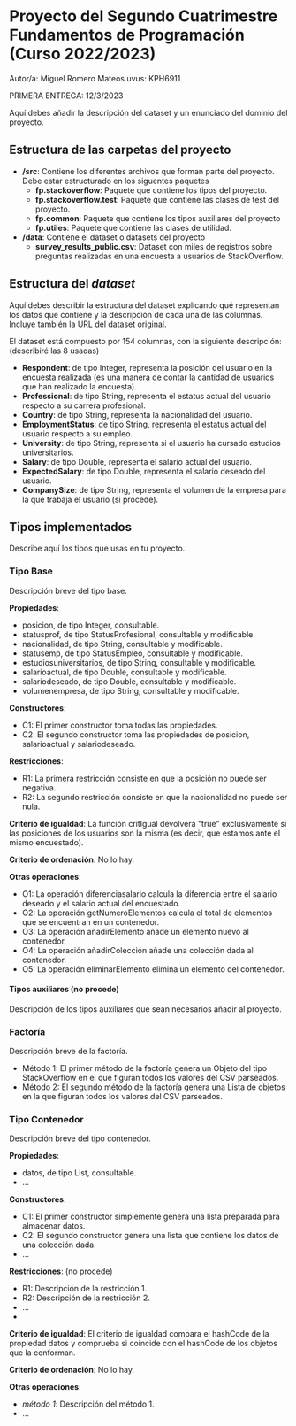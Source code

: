 # Proyecto del Segundo Cuatrimestre Fundamentos de Programación (Curso  2022/2023)
Autor/a: Miguel Romero Mateos  uvus: KPH6911

PRIMERA ENTREGA: 12/3/2023

Aquí debes añadir la descripción del dataset y un enunciado del dominio del proyecto.

## Estructura de las carpetas del proyecto

* **/src**: Contiene los diferentes archivos que forman parte del proyecto. Debe estar estructurado en los siguentes paquetes
  * **fp.stackoverflow**: Paquete que contiene los tipos del proyecto.
  * **fp.stackoverflow.test**: Paquete que contiene las clases de test del proyecto.
  * **fp.common**: Paquete que contiene los tipos auxiliares del proyecto
  * **fp.utiles**:  Paquete que contiene las clases de utilidad. 
* **/data**: Contiene el dataset o datasets del proyecto
    * **survey_results_public.csv**: Dataset con miles de registros sobre preguntas realizadas en una encuesta a usuarios de StackOverflow.
    
## Estructura del *dataset*

Aquí debes describir la estructura del dataset explicando qué representan los datos que contiene y la descripción de cada una de las columnas. Incluye también la URL del dataset original.

El dataset está compuesto por 154 columnas, con la siguiente descripción: (describiré las 8 usadas)

* **Respondent**: de tipo Integer, representa la posición del usuario en la encuesta realizada (es una manera de contar la cantidad de usuarios que han realizado la encuesta).
* **Professional**: de tipo String, representa el estatus actual del usuario respecto a su carrera profesional.
* **Country**: de tipo String, representa la nacionalidad del usuario.
* **EmploymentStatus**: de tipo String, representa el estatus actual del usuario respecto a su empleo.
* **University**: de tipo String, representa si el usuario ha cursado estudios universitarios.
* **Salary**: de tipo Double, representa el salario actual del usuario.
* **ExpectedSalary**: de tipo Double, representa el salario deseado del usuario.
* **CompanySize**: de tipo String, representa el volumen de la empresa para la que trabaja el usuario (si procede).


## Tipos implementados

Describe aquí los tipos que usas en tu proyecto.

### Tipo Base
Descripción breve del tipo base.

**Propiedades**:

- posicion, de tipo Integer, consultable. 
- statusprof, de tipo StatusProfesional, consultable y modificable. 
- nacionalidad, de tipo String, consultable y modificable.
- statusemp, de tipo StatusEmpleo, consultable y modificable.
- estudiosuniversitarios, de tipo String, consultable y modificable.
- salarioactual, de tipo Double, consultable y modificable.
- salariodeseado, de tipo Double, consultable y modificable.
- volumenempresa, de tipo String, consultable y modificable.

**Constructores**: 

- C1: El primer constructor toma todas las propiedades.
- C2: El segundo constructor toma las propiedades de posicion, salarioactual y salariodeseado.

**Restricciones**:
 
- R1: La primera restricción consiste en que la posición no puede ser negativa.
- R2: La segundo restricción consiste en que la nacionalidad no puede ser nula.

**Criterio de igualdad**: La función critIgual devolverá "true" exclusivamente si las posiciones de los usuarios son la misma (es decir, que estamos ante el mismo encuestado).

**Criterio de ordenación**: No lo hay.

**Otras operaciones**:
 
- O1: La operación diferenciasalario calcula la diferencia entre el salario deseado y el salario actual del encuestado.
- O2: La operación getNumeroElementos calcula el total de elementos que se encuentran en un contenedor.
- O3: La operación añadirElemento añade un elemento nuevo al contenedor.
- O4: La operación añadirColección añade una colección dada al contenedor.
- O5: La operación eliminarElemento elimina un elemento del contenedor.

#### Tipos auxiliares (no procede)

Descripción de los tipos auxiliares que sean necesarios añadir al proyecto.

### Factoría

Descripción breve de la factoría.

- Método 1: El primer método de la factoría genera un Objeto del tipo StackOverflow en el que figuran todos los valores del CSV parseados.
-	Método 2: El segundo método de la factoría genera una Lista de objetos en la que figuran todos los valores del CSV parseados.

### Tipo Contenedor

Descripción breve del tipo contenedor.

**Propiedades**:

- datos, de tipo List<StackOverflow>, consultable.
- ...

**Constructores**: 

- C1: El primer constructor simplemente genera una lista preparada para almacenar datos.
- C2: El segundo constructor genera una lista que contiene los datos de una colección dada.
- ...

**Restricciones**: (no procede)
 
- R1: Descripción de la restricción 1.
- R2: Descripción de la restricción 2.
- ...
- 
**Criterio de igualdad**: El criterio de igualdad compara el hashCode de la propiedad datos y comprueba si coincide con el hashCode de los objetos que la conforman.

**Criterio de ordenación**: No lo hay.

**Otras operaciones**:
 
-	_método 1_: Descripción del método 1.
- ...